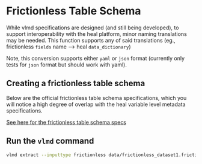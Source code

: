 # Frictionless Table Schema

While vlmd specifications are designed (and still being developed), to support interoperability with the heal platform, minor naming translations may be needed. This function supports any of said translations (eg., frictionless `fields` name --> heal `data_dictionary`)

Note, this conversion supports either `yaml` or `json` format (currently only tests for `json` format but should work with yaml). 

## Creating a frictionless table schema

Below are the official frictionless table schema specifications, which you will notice a high degree of overlap with the heal variable level metadata specifications.

[See here for the frictionless table schema specs](https://specs.frictionlessdata.io/table-schema)

## Run the `vlmd` command
```bash
vlmd extract --inputtype frictionless data/frictionless_dataset1.frictionless.schema.json
```